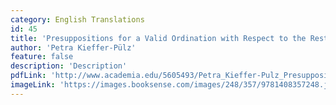 ```yaml
---
category: English Translations
id: 45
title: 'Presuppositions for a Valid Ordination with Respect to the Restoration of the Bhikhuni Ordination in the Mulasarvastivada Tradition'
author: 'Petra Kieffer-Pülz'
feature: false
description: 'Description'
pdfLink: 'http://www.academia.edu/5605493/Petra_Kieffer-Pulz_Presuppositions_for_a_Valid_Ordination_with_Respect_to_the_Restoration_of_the_Bhik_u_i_Ordination_in_the_Mulasarvastivada_Tradition_'
imageLink: 'https://images.booksense.com/images/248/357/9781408357248.jpg'
---
```

